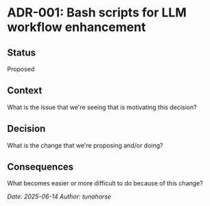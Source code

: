 # ADR-001: Bash scripts for LLM workflow enhancement

## Status
Proposed

## Context
What is the issue that we're seeing that is motivating this decision?

## Decision
What is the change that we're proposing and/or doing?

## Consequences
What becomes easier or more difficult to do because of this change?

_Date: 2025-06-14_
_Author: tunahorse_

